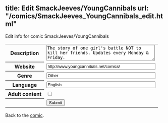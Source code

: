title: Edit SmackJeeves/YoungCannibals
url: "/comics/SmackJeeves_YoungCannibals_edit.html"
---
Edit info for comic SmackJeeves/YoungCannibals

<form name="comic" action="http://gaepostmail.appspot.com/comic/" method="post">
<table class="comicinfo">
<tr>
<th>Description</th><td><textarea name="description" cols="40" rows="3">The story of one girl's battle NOT to kill her friends. Updates every Monday &amp; Friday.</textarea></td>
</tr>
<tr>
<th>Website</th><td><input type="text" name="url" value="http://www.youngcannibals.net/comics/" size="40"/></td>
</tr>
<tr>
<th>Genre</th><td><input type="text" name="genre" value="Other" size="40"/></td>
</tr>
<tr>
<th>Language</th><td><input type="text" name="language" value="English" size="40"/></td>
</tr>
<tr>
<th>Adult content</th><td><input type="checkbox" name="adult" value="adult" /></td>
</tr>
<tr>
<th></th><td>
<input type="hidden" name="comic" value="SmackJeeves_YoungCannibals" />
<input type="submit" name="submit" value="Submit" />
</td>
</tr>
</table>
</form>

Back to the [comic](SmackJeeves_YoungCannibals.html).
